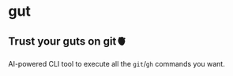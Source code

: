 # gut

## Trust your guts on git🫀

AI-powered CLI tool to execute all the `git`/`gh` commands you want.
